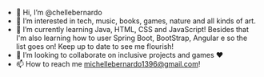 - 👋 Hi, I’m @chellebernardo
- 👀 I’m interested in tech, music, books, games, nature and all kinds of art.
- 🌱 I’m currently learning Java, HTML, CSS and JavaScript! Besides that I'm also learning how to user Spring Boot, BootStrap, Angular e so the list goes on! Keep up to date to see me flourish!
- 💞️ I’m looking to collaborate on inclusive projects and games ♥
- 📫 How to reach me michellebernardo1396@gmail.com!

<!---
chellebernardo/chellebernardo is a ✨ special ✨ repository because its `README.md` (this file) appears on your GitHub profile.
You can click the Preview link to take a look at your changes.
--->
